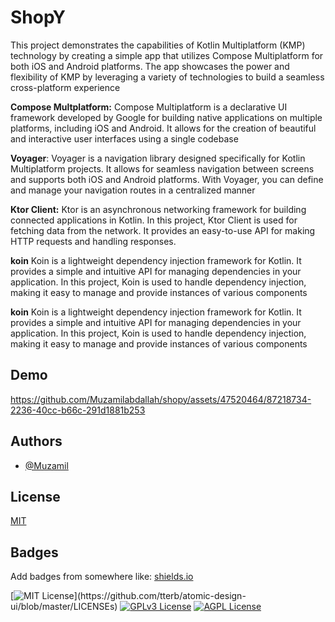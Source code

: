  
# ShopY

This project demonstrates the capabilities of Kotlin Multiplatform (KMP) technology by creating a simple app that utilizes Compose Multiplatform for both iOS and Android platforms. The app showcases the power and flexibility of KMP by leveraging a variety of technologies to build a seamless cross-platform experience

 

 
**Compose Multplatform:** Compose Multiplatform is a declarative UI framework developed by Google for building native applications on multiple platforms, including iOS and Android. It allows for the creation of beautiful and interactive user interfaces using a single codebase


**Voyager**: Voyager is a navigation library designed specifically for Kotlin Multiplatform projects. It allows for seamless navigation between screens and supports both iOS and Android platforms. With Voyager, you can define and manage your navigation routes in a centralized manner


**Ktor Client:**  Ktor is an asynchronous networking framework for building connected applications in Kotlin. In this project, Ktor Client is used for fetching data from the network. It provides an easy-to-use API for making HTTP requests and handling responses.

**koin** Koin is a lightweight dependency injection framework for Kotlin. It provides a simple and intuitive API for managing dependencies in your application. In this project, Koin is used to handle dependency injection, making it easy to manage and provide instances of various components


**koin** Koin is a lightweight dependency injection framework for Kotlin. It provides a simple and intuitive API for managing dependencies in your application. In this project, Koin is used to handle dependency injection, making it easy to manage and provide instances of various components


## Demo
 

https://github.com/Muzamilabdallah/shopy/assets/47520464/87218734-2236-40cc-b66c-291d1881b253
 

## Authors

- [@Muzamil](https://github.com/Muzamilabdallah)
 
 
## License

[MIT](https://choosealicense.com/licenses/mit/)


 




 


## Badges

Add badges from somewhere like: [shields.io](https://shields.io/)

[![MIT License](https://img.shields.io/apm/l/atomic-design-ui.svg?)](https://github.com/tterb/atomic-design-ui/blob/master/LICENSEs)
[![GPLv3 License](https://img.shields.io/badge/License-GPL%20v3-yellow.svg)](https://opensource.org/licenses/)
[![AGPL License](https://img.shields.io/badge/license-AGPL-blue.svg)](http://www.gnu.org/licenses/agpl-3.0)



 
 

 
 
 

  
